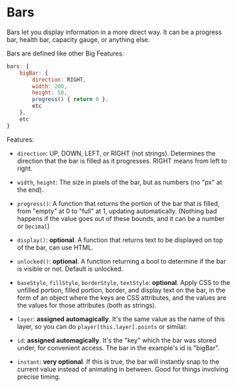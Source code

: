 # Bars

Bars let you display information in a more direct way. It can be a progress bar, health bar, capacity gauge, or anything else.

Bars are defined like other Big Features:

```js
bars: {
    bigBar: {
        direction: RIGHT,
        width: 200,
        height: 50,
        progress() { return 0 },
        etc
    },
    etc
}
```

Features:

- `direction`: UP, DOWN, LEFT, or RIGHT (not strings). Determines the direction that the bar is filled as it progresses. RIGHT means from left to right.

- `width`, `height`: The size in pixels of the bar, but as numbers (no "px" at the end).

- `progress()`: A function that returns the portion of the bar that is filled, from "empty" at 0 to "full" at 1, updating automatically.
    (Nothing bad happens if the value goes out of these bounds, and it can be a number or `Decimal`)

- `display()`: **optional**. A function that returns text to be displayed on top of the bar, can use HTML.

- `unlocked()`: **optional**. A function returning a bool to determine if the bar is visible or not. Default is unlocked.

- `baseStyle`, `fillStyle`, `borderStyle`, `textStyle`: **optional**. Apply CSS to the unfilled portion, filled portion, border, and display text on the bar, in the form of an object where the keys are CSS attributes, and the values are the values for those attributes (both as strings).

- `layer`: **assigned automagically**. It's the same value as the name of this layer, so you can do `player[this.layer].points` or similar.

- `id`: **assigned automagically**. It's the "key" which the bar was stored under, for convenient access. The bar in the example's id is "bigBar".

- `instant`: **very optional**. If this is true, the bar will instantly snap to the current value instead of animating in between. Good for things involving precise timing.
